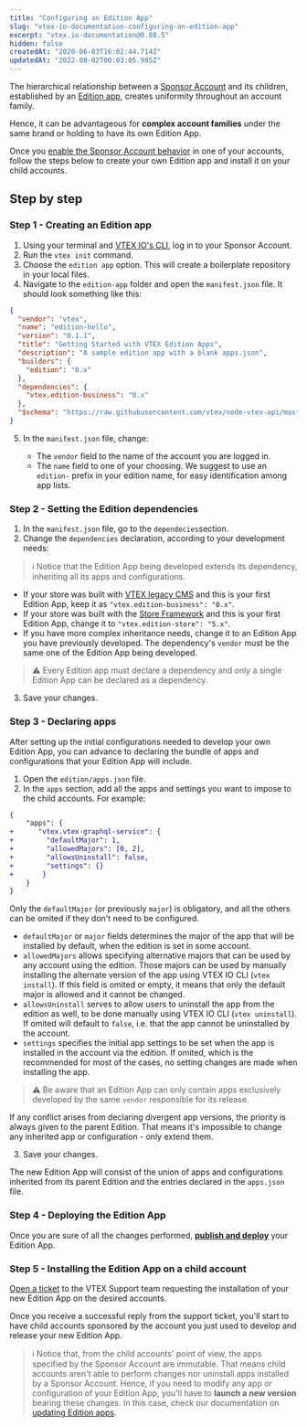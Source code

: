```yaml
---
title: "Configuring an Edition App"
slug: "vtex-io-documentation-configuring-an-edition-app"
excerpt: "vtex.io-documentation@0.88.5"
hidden: false
createdAt: "2020-06-03T16:02:44.714Z"
updatedAt: "2022-08-02T00:03:05.985Z"
---
```

The hierarchical relationship between a [Sponsor Account](https://developers.vtex.com/vtex-developer-docs/docs/vtex-io-documentation-sponsor-account/) and its children, established by an [Edition app](https://developers.vtex.com/vtex-developer-docs/docs/vtex-io-documentation-edition-app/), creates uniformity throughout an account family.

Hence, it can be advantageous for **complex account families** under the same brand or holding to have its own Edition App.

Once you [enable the Sponsor Account behavior](https://developers.vtex.com/vtex-developer-docs/docs/vtex-io-documentation-becoming-a-sponsor-account) in one of your accounts, follow the steps below to create your own Edition app and install it on your child accounts.

## Step by step

### Step 1 - Creating an Edition app

1. Using your terminal and [VTEX IO's CLI](https://developers.vtex.com/vtex-developer-docs/docs/vtex-io-documentation-vtex-io-cli-installation-and-command-reference), log in to your Sponsor Account.
2. Run the `vtex init` command.
3. Choose the `edition app` option. This will create a boilerplate repository in your local files.
4. Navigate to the `edition-app` folder and open the `manifest.json` file. It should look something like this:

```json
{
  "vendor": "vtex",
  "name": "edition-hello",
  "version": "0.1.1",
  "title": "Getting Started with VTEX Edition Apps",
  "description": "A sample edition app with a blank apps.json",
  "builders": {
    "edition": "0.x"
  },
  "dependencies": {
    "vtex.edition-business": "0.x"
  },
  "$schema": "https://raw.githubusercontent.com/vtex/node-vtex-api/master/gen/manifest.schema"
}
```

5. In the `manifest.json` file, change:

   - The `vendor` field to the name of the account you are logged in.
   - The `name` field to one of your choosing. We suggest to use an `edition-` prefix in your edition name, for easy identification among app lists.

### Step 2 - Setting the Edition dependencies

1. In the `manifest.json` file, go to the `dependecies`section.
2. Change the `dependencies` declaration, according to your development needs:

>ℹ️ Notice that the Edition App being developed extends its dependency, inheriting all its apps and configurations.

- If your store was built with [VTEX legacy CMS](https://help.vtex.com/tutorial/o-que-e-o-cms--EmO8u2WBj2W4MUQCS8262) and this is your first Edition App, keep it as `"vtex.edition-business": "0.x"`.
- If your store was built with the [Store Framework](https://developers.vtex.com/vtex-developer-docs/docs/vtex-io-documentation-what-is-vtex-store-framework) and this is your first Edition App, change it to `"vtex.edition-store": "5.x"`.
- If you have more complex inheritance needs, change it to an Edition App you have previously developed. The dependency's `vendor` must be the same one of the Edition App being developed.

>⚠️ Every Edition app must declare a dependency and only a single Edition App can be declared as a dependency.

3. Save your changes.

### Step 3 - Declaring apps

After setting up the initial configurations needed to develop your own Edition App, you can advance to declaring the bundle of apps and configurations that your Edition App will include.

1. Open the `edition/apps.json` file.
2. In the `apps` section, add all the apps and settings you want to impose to the child accounts. For example:
```diff
{
    "apps": {
+      "vtex.vtex-graphql-service": {
+        "defaultMajor": 1,
+        "allowedMajors": [0, 2],
+        "allowsUninstall": false,
+        "settings": {}
+       }
    }
}
```
Only the `defaultMajor` (or previously `major`) is obligatory, and all the others can be omited if they don't need to be configured.
   * `defaultMajor` or `major` fields determines the major of the app that will be installed by default, when the edition is set in some account.
   * `allowedMajors` allows specifying alternative majors that can be used by any account using the edition. Those majors can be used by manually installing the alternate version of the app using VTEX IO CLI (`vtex install`). If this field is omited or empty, it means that only the default major is allowed and it cannot be changed.
   * `allowsUninstall` serves to allow users to uninstall the app from the edition as well, to be done manually using VTEX IO CLI (`vtex uninstall`). If omited will default to `false`, i.e. that the app cannot be uninstalled by the account.
   * `settings` specifies the initial app settings to be set when the app is installed in the account via the edition. If omited, which is the recommended for most of the cases, no setting changes are made when installing the app.

>⚠️ Be aware that an Edition App can only contain apps exclusively developed by the same `vendor` responsible for its release.

If any conflict arises from declaring divergent app versions, the priority is always given to the parent Edition. That means it's impossible to change any inherited app or configuration - only extend them.

3. Save your changes.

The new Edition App will consist of the union of apps and configurations inherited from its parent Edition and the entries declared in the `apps.json` file.

### Step 4 - Deploying the Edition App

Once you are sure of all the changes performed, **[publish and deploy](https://developers.vtex.com/vtex-developer-docs/docs/vtex-io-documentation-publishing-an-app)** your Edition App.

### Step 5 - Installing the Edition App on a child account

[Open a ticket](https://help-tickets.vtex.com/smartlink/sso/login/zendesk) to the VTEX Support team requesting the installation of your new Edition App on the desired accounts.

Once you receive a successful reply from the support ticket, you'll start to have child accounts sponsored by the account you just used to develop and release your new Edition App.

>ℹ️ Notice that, from the child accounts' point of view, the apps specified by the Sponsor Account are immutable. That means child accounts aren't able to perform changes nor uninstall apps installed by a Sponsor Account. Hence, if you need to modify any app or configuration of your Edition App, you'll have to **launch a new version** bearing these changes. In this case, check our documentation on [updating Edition apps](https://developers.vtex.com/vtex-developer-docs/docs/vtex-io-documentation-updating-edition-apps).